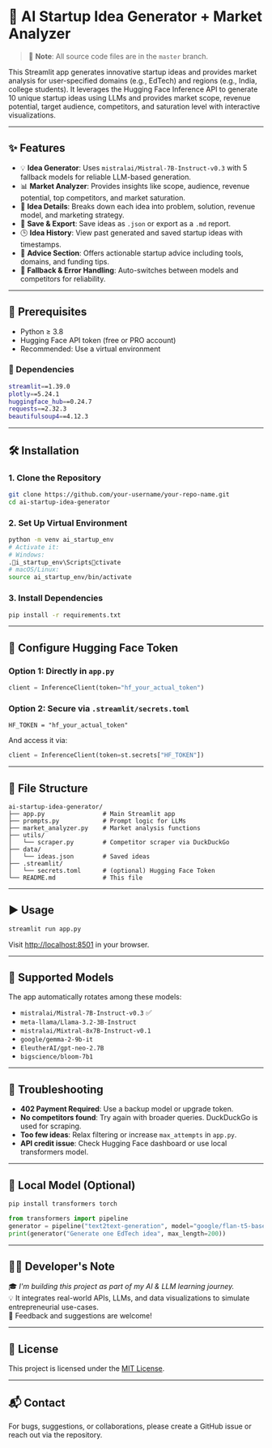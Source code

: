 # 🚀 AI Startup Idea Generator + Market Analyzer

> 📌 **Note**: All source code files are in the `master` branch.

This Streamlit app generates innovative startup ideas and provides market analysis for user-specified domains (e.g., EdTech) and regions (e.g., India, college students). It leverages the Hugging Face Inference API to generate 10 unique startup ideas using LLMs and provides market scope, revenue potential, target audience, competitors, and saturation level with interactive visualizations.

---

## ✨ Features

- 💡 **Idea Generator**: Uses `mistralai/Mistral-7B-Instruct-v0.3` with 5 fallback models for reliable LLM-based generation.
- 📊 **Market Analyzer**: Provides insights like scope, audience, revenue potential, top competitors, and market saturation.
- 🧠 **Idea Details**: Breaks down each idea into problem, solution, revenue model, and marketing strategy.
- 📂 **Save & Export**: Save ideas as `.json` or export as a `.md` report.
- 🕒 **Idea History**: View past generated and saved startup ideas with timestamps.
- 🧰 **Advice Section**: Offers actionable startup advice including tools, domains, and funding tips.
- 🔄 **Fallback & Error Handling**: Auto-switches between models and competitors for reliability.

---

## 🧰 Prerequisites

- Python ≥ 3.8
- Hugging Face API token (free or PRO account)
- Recommended: Use a virtual environment

### 🧪 Dependencies

```bash
streamlit==1.39.0
plotly==5.24.1
huggingface_hub==0.24.7
requests==2.32.3
beautifulsoup4==4.12.3
```

---

## 🛠️ Installation

### 1. Clone the Repository

```bash
git clone https://github.com/your-username/your-repo-name.git
cd ai-startup-idea-generator
```

### 2. Set Up Virtual Environment

```bash
python -m venv ai_startup_env
# Activate it:
# Windows:
.i_startup_env\Scriptsctivate
# macOS/Linux:
source ai_startup_env/bin/activate
```

### 3. Install Dependencies

```bash
pip install -r requirements.txt
```

---

## 🔑 Configure Hugging Face Token

### Option 1: Directly in `app.py`

```python
client = InferenceClient(token="hf_your_actual_token")
```

### Option 2: Secure via `.streamlit/secrets.toml`

```
HF_TOKEN = "hf_your_actual_token"
```

And access it via:
```python
client = InferenceClient(token=st.secrets["HF_TOKEN"])
```

---

## 📂 File Structure

```
ai-startup-idea-generator/
├── app.py                # Main Streamlit app
├── prompts.py            # Prompt logic for LLMs
├── market_analyzer.py    # Market analysis functions
├── utils/
│   └── scraper.py        # Competitor scraper via DuckDuckGo
├── data/
│   └── ideas.json        # Saved ideas
├── .streamlit/
│   └── secrets.toml      # (optional) Hugging Face Token
└── README.md             # This file
```

---

## ▶️ Usage

```bash
streamlit run app.py
```

Visit [http://localhost:8501](http://localhost:8501) in your browser.

---

## 💬 Supported Models

The app automatically rotates among these models:

- `mistralai/Mistral-7B-Instruct-v0.3` ✅
- `meta-llama/Llama-3.2-3B-Instruct`
- `mistralai/Mixtral-8x7B-Instruct-v0.1`
- `google/gemma-2-9b-it`
- `EleutherAI/gpt-neo-2.7B`
- `bigscience/bloom-7b1`

---

## 🧪 Troubleshooting

- **402 Payment Required**: Use a backup model or upgrade token.
- **No competitors found**: Try again with broader queries. DuckDuckGo is used for scraping.
- **Too few ideas**: Relax filtering or increase `max_attempts` in `app.py`.
- **API credit issue**: Check Hugging Face dashboard or use local transformers model.

---

## 🧪 Local Model (Optional)

```bash
pip install transformers torch
```

```python
from transformers import pipeline
generator = pipeline("text2text-generation", model="google/flan-t5-base")
print(generator("Generate one EdTech idea", max_length=200))
```

---

## 🧑‍💻 Developer's Note

🎓 *I'm building this project as part of my AI & LLM learning journey.*  
💡 It integrates real-world APIs, LLMs, and data visualizations to simulate entrepreneurial use-cases.  
🙏 Feedback and suggestions are welcome!

---

## 📄 License

This project is licensed under the [MIT License](LICENSE).

---

## 📬 Contact

For bugs, suggestions, or collaborations, please create a GitHub issue or reach out via the repository.
